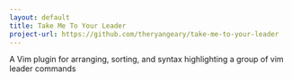 ```yaml
---
layout: default
title: Take Me To Your Leader
project-url: https://github.com/theryangeary/take-me-to-your-leader
---
```


A Vim plugin for arranging, sorting, and syntax highlighting a group of vim
leader commands

<!--vim: tw=80:-->
